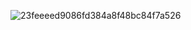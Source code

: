 ![23feeeed9086fd384a8f48bc84f7a526](https://github.com/user-attachments/assets/0ca2fc85-4051-4623-8b50-3db5ca5736fc)
